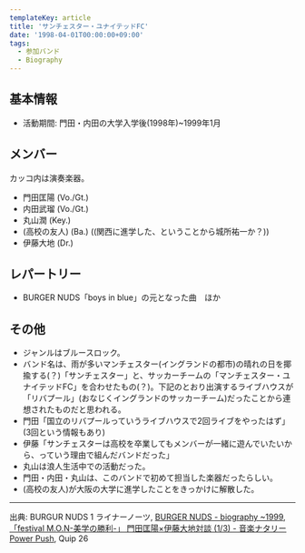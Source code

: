 ```yaml
---
templateKey: article
title: 'サンチェスター・ユナイテッドFC'
date: '1998-04-01T00:00:00+09:00'
tags:
  - 参加バンド
  - Biography
---
```

## 基本情報

* 活動期間: 門田・内田の大学入学後(1998年)~1999年1月

## メンバー

カッコ内は演奏楽器。

* 門田匡陽 (Vo./Gt.)
* 内田武瑠 (Vo./Gt.)
* 丸山潤 (Key.)
* (高校の友人) (Ba.) ((関西に進学した、ということから城所祐一か？))
* 伊藤大地 (Dr.)

## レパートリー

* BURGER NUDS「boys in blue」の元となった曲　ほか

## その他

* ジャンルはブルースロック。
* バンド名は、雨が多いマンチェスター(イングランドの都市)の晴れの日を揶揄する(？)「サンチェスター」と、サッカーチームの「マンチェスター・ユナイテッドFC」を合わせたもの(？)。下記のとおり出演するライブハウスが「リバプール」(おなじくイングランドのサッカーチーム)だったことから連想されたものだと思われる。
* 門田「国立のリバプールっていうライブハウスで2回ライブをやったはず」(3回という情報もあり)
* 伊藤「サンチェスターは高校を卒業してもメンバーが一緒に遊んでいたいから、っていう理由で組んだバンドだった」
* 丸山は浪人生活中での活動だった。
* 門田・内田・丸山は、このバンドで初めて担当した楽器だったらしい。
* (高校の友人)が大阪の大学に進学したことをきっかけに解散した。

---

出典: BURGUR NUDS 1 ライナーノーツ, [BURGER NUDS - biography ~1999](http://burgernuds.com/04_bio/ext/99.html), [「festival M.O.N-美学の勝利-」 門田匡陽×伊藤大地対談 (1/3) - 音楽ナタリー Power Push](http://natalie.mu/music/pp/poettypem02), Quip 26

